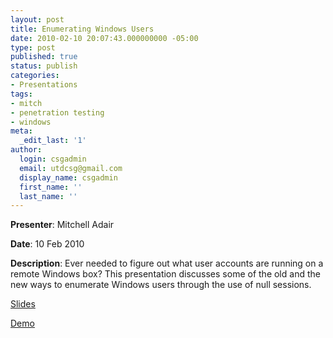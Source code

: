 ```yaml
---
layout: post
title: Enumerating Windows Users
date: 2010-02-10 20:07:43.000000000 -05:00
type: post
published: true
status: publish
categories:
- Presentations
tags:
- mitch
- penetration testing
- windows
meta:
  _edit_last: '1'
author:
  login: csgadmin
  email: utdcsg@gmail.com
  display_name: csgadmin
  first_name: ''
  last_name: ''
---
```


**Presenter**: Mitchell Adair

**Date**: 10 Feb 2010

**Description**: Ever needed to figure out what user accounts are running on a remote Windows box? This presentation discusses some of the old and the new ways to enumerate Windows users through the use of null sessions.

[Slides](http://csg.utdallas.edu/wp-content/uploads/2012/08/enum_win_users.odp)

[Demo](http://vimeo.com/9533732 "Demo")
